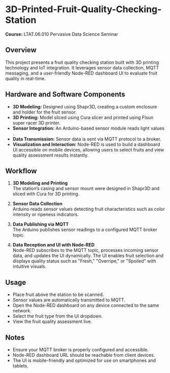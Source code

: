 # 3D-Printed-Fruit-Quality-Checking-Station

**Course:** LTAT.06.010 Pervasive Data Science Seminar  


## Overview

This project presents a fruit quality checking station built with 3D printing technology and IoT integration. It leverages sensor data collection, MQTT messaging, and a user-friendly Node-RED dashboard UI to evaluate fruit quality in real-time.


## Hardware and Software Components

- **3D Modeling:** Designed using Shapr3D, creating a custom enclosure and holder for the fruit sensor.
- **3D Printing:** Model sliced using Cura slicer and printed using Flsun super racer 3D printer.
- **Sensor Integration:** An Arduino-based sensor module reads light values .
- **Data Transmission:** Sensor data is sent via MQTT protocol to a broker.
- **Visualization and Interaction:** Node-RED is used to build a dashboard UI accessible on mobile devices, allowing users to select fruits and view quality assessment results instantly.


## Workflow

1. **3D Modeling and Printing**  
   The station’s casing and sensor mount were designed in Shapr3D and sliced with Cura for 3D printing.

2. **Sensor Data Collection**  
   Arduino reads sensor values detecting fruit characteristics such as color intensity or ripeness indicators.

3. **Data Publishing via MQTT**  
   The Arduino publishes sensor readings to a configured MQTT broker topic.

4. **Data Reception and UI with Node-RED**  
   Node-RED subscribes to the MQTT topic, processes incoming sensor data, and updates the UI dynamically. The UI enables fruit selection and displays quality status such as "Fresh," "Overripe," or "Spoiled" with intuitive visuals.


## Usage

- Place fruit above the station to be scanned.
- Sensor values are automatically transmitted to MQTT.
- Open the Node-RED dashboard on any device connected to the same network.
- Select the fruit type from the UI dropdown.
- View the fruit quality assessment live.


## Notes

- Ensure your MQTT broker is properly configured and accessible.
- Node-RED dashboard URL should be reachable from client devices.
- The UI is mobile-friendly and optimized for use on smartphones and tablets.

